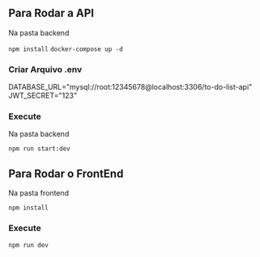 ## Para Rodar a API

Na pasta backend

`npm install`
`docker-compose up -d`

### Criar Arquivo .env

DATABASE_URL="mysql://root:12345678@localhost:3306/to-do-list-api"
JWT_SECRET="123"

### Execute

Na pasta backend

`npm run start:dev`

## Para Rodar o FrontEnd

Na pasta frontend

`npm install`

### Execute

`npm run dev`

